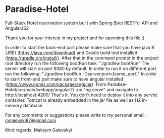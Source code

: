 # Paradise-Hotel
Full-Stack Hotel reservation system built with Spring Boot RESTful API and AngularJS2

Thank you for your interest in my project and for openning this file :)

In order to start the back-end part please make sure that you have java 8 (JRE) (https://java.com/download) and Gradle build tool installed (https://gradle.org/install/).
After that in the command prompt in the project root directory run the following bootRun task: "./gradlew bootRun"
The server will start on port 8080 by default. In order to run it on different port run the following: "./gradlew bootRun -Dserver.port=[some_port]"
In order to start front-end part make sure to have angular installed (https://www.npmjs.com/package/angular).
From Paradise-Hotel/src/main/webapp/angular2/ run "ng serve" and navigate to http://localhost:4200/
That's it. You don't need to deploy it into any servlet container. Tomcat is already embedded in the jar file as well as H2 in-memory database.

For any comments or suggestions please write to my personal email: mgaievski87@gmail.com

Kind regards,
Maksym Gaievskyi
